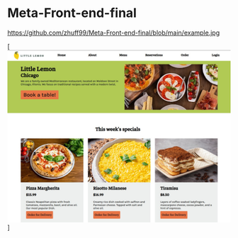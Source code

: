# Meta-Front-end-final

https://github.com/zhuff99/Meta-Front-end-final/blob/main/example.jpg

[![Views](https://github.com/zhuff99/Meta-Front-end-final/blob/main/example.jpg)]

